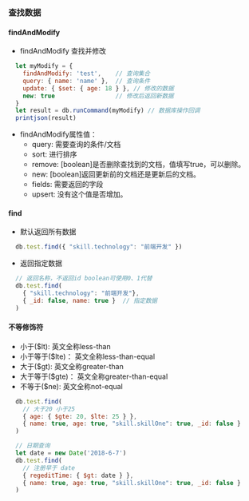### 查找数据
#### findAndModify
- findAndModify 查找并修改

```javascript
  let myModify = {
    findAndModify: 'test',    // 查询集合
    query: { name: 'name' },  // 查询条件
    update: { $set: { age: 18 } }, // 修改的数据
    new: true                 // 修改后返回新数据
  }
  let result = db.runCommand(myModify) // 数据库操作回调
  printjson(result)
```
  - findAndModify属性值：
    - query:  需要查询的条件/文档
    - sort:   进行排序
    - remove: [boolean]是否删除查找到的文档，值填写true，可以删除。
    - new:    [boolean]返回更新前的文档还是更新后的文档。
    - fields: 需要返回的字段
    - upsert: 没有这个值是否增加。

#### find
  - 默认返回所有数据
  ```javascript
    db.test.find({ "skill.technology": "前端开发" })
  ```
  - 返回指定数据
  ```javascript
    // 返回名称，不返回id boolean可使用0、1代替
    db.test.find(
      { "skill.technology": "前端开发"},
      { _id: false, name: true }  // 指定数据
    )
  ```
#### 不等修饰符
  - 小于($lt):      英文全称less-than
  - 小于等于($lte)： 英文全称less-than-equal
  - 大于($gt):      英文全称greater-than
  - 大于等于($gte)： 英文全称greater-than-equal
  - 不等于($ne):    英文全称not-equal
  ```javascript
    db.test.find(
      // 大于20 小于25
      { age: { $gte: 20, $lte: 25 } },
      { name: true, age: true, "skill.skillOne": true, _id: false }
    )
  ```
  ```javascript
    // 日期查询
    let date = new Date('2018-6-7')
    db.test.find(
      // 注册早于 date
      { regeditTime: { $gt: date } },
      { name: true, age: true, "skill.skillOne": true, _id: false }
    )
  ```
  
